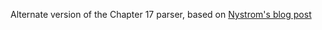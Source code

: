 Alternate version of the Chapter 17 parser, based on
[Nystrom's blog post](https://journal.stuffwithstuff.com/2011/03/19/pratt-parsers-expression-parsing-made-easy/)